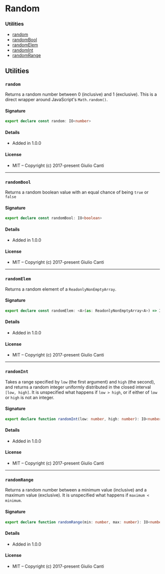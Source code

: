 
# Random







### Utilities

* [random](#random)
* [randomBool](#randombool)
* [randomElem](#randomelem)
* [randomInt](#randomint)
* [randomRange](#randomrange)

## Utilities


### `random`

Returns a random number between 0 (inclusive) and 1 (exclusive). This is a direct wrapper around JavaScript's `Math.random()`.




#### Signature

```typescript
export declare const random: IO<number>
```

#### Details

* Added in 1.0.0


#### License

* MIT – Copyright (c) 2017-present Giulio Canti

---


### `randomBool`

Returns a random boolean value with an equal chance of being `true` or `false`




#### Signature

```typescript
export declare const randomBool: IO<boolean>
```

#### Details

* Added in 1.0.0


#### License

* MIT – Copyright (c) 2017-present Giulio Canti

---


### `randomElem`

Returns a random element of a `ReadonlyNonEmptyArray`.




#### Signature

```typescript
export declare const randomElem: <A>(as: ReadonlyNonEmptyArray<A>) => IO<A>
```

#### Details

* Added in 1.0.0


#### License

* MIT – Copyright (c) 2017-present Giulio Canti

---


### `randomInt`

Takes a range specified by `low` (the first argument) and `high` (the second), and returns a random integer uniformly distributed in the closed interval `[low, high]`. It is unspecified what happens if `low > high`, or if either of `low` or `high` is not an integer.




#### Signature

```typescript
export declare function randomInt(low: number, high: number): IO<number>

```

#### Details

* Added in 1.0.0


#### License

* MIT – Copyright (c) 2017-present Giulio Canti

---


### `randomRange`

Returns a random number between a minimum value (inclusive) and a maximum value (exclusive). It is unspecified what happens if `maximum < minimum`.




#### Signature

```typescript
export declare function randomRange(min: number, max: number): IO<number>

```

#### Details

* Added in 1.0.0


#### License

* MIT – Copyright (c) 2017-present Giulio Canti